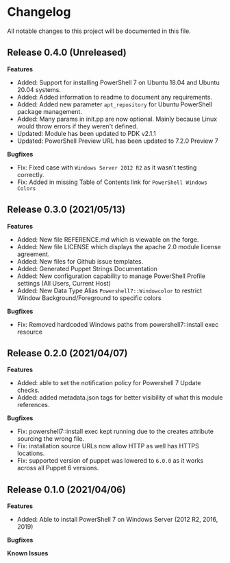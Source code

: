 # Changelog

All notable changes to this project will be documented in this file.

## Release 0.4.0 (Unreleased)

**Features**
- Added: Support for installing PowerShell 7 on Ubuntu 18.04 and Ubuntu 20.04 systems.
- Added: Added information to readme to document any requirements.
- Added: Added new parameter `apt_repository` for Ubuntu PowerShell package management.
- Added: Many params in init.pp are now optional. Mainly because Linux would throw errors if they weren't defined.
- Updated: Module has been updated to PDK v2.1.1
- Updated: PowerShell Preview URL has been updated to 7.2.0 Preview 7

**Bugfixes**
- Fix: Fixed case with `Windows Server 2012 R2` as it wasn't testing correctly.
- Fix: Added in missing Table of Contents link for `PowerShell Windows Colors`

## Release 0.3.0 (2021/05/13)

**Features**
- Added: New file REFERENCE.md which is viewable on the forge.
- Added: New file LICENSE which displays the apache 2.0 module license agreement.
- Added: New files for Github issue templates.
- Added: Generated Puppet Strings Documentation
- Added: New configuration capability to manage PowerShell Profile settings (All Users, Current Host)
- Added: New Data Type Alias `Powershell7::Windowcolor` to restrict Window Background/Foreground to specific colors

**Bugfixes**
- Fix: Removed hardcoded Windows paths from powershell7::install exec resource

## Release 0.2.0 (2021/04/07)

**Features**
- Added: able to set the notification policy for Powershell 7 Update checks.
- Added: added metadata.json tags for better visibility of what this module references.

**Bugfixes**
- Fix: powershell7::install exec kept running due to the creates attribute sourcing the wrong file.
- Fix: installation source URLs now allow HTTP as well has HTTPS locations.
- Fix: supported version of puppet was lowered to `6.0.0` as it works across all Puppet 6 versions.

## Release 0.1.0 (2021/04/06)

**Features**
- Added: Able to install PowerShell 7 on Windows Server (2012 R2, 2016, 2019)

**Bugfixes**

**Known Issues**
